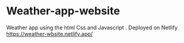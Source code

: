 # Weather-app-website
Weather app using the html Css and Javascript . Deployed on Netlify https://weather-wbsite.netlify.app/
